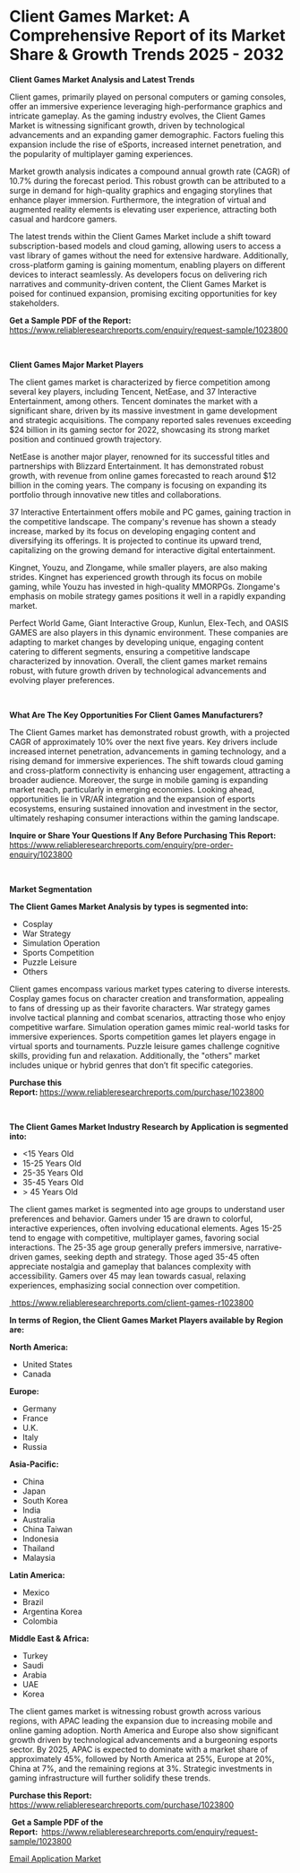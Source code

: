 <p><h1>Client Games Market: A Comprehensive Report of its Market Share & Growth Trends 2025 - 2032</h1></p><p><strong>Client Games Market Analysis and Latest Trends</strong></p>
<p><p>Client games, primarily played on personal computers or gaming consoles, offer an immersive experience leveraging high-performance graphics and intricate gameplay. As the gaming industry evolves, the Client Games Market is witnessing significant growth, driven by technological advancements and an expanding gamer demographic. Factors fueling this expansion include the rise of eSports, increased internet penetration, and the popularity of multiplayer gaming experiences.</p><p>Market growth analysis indicates a compound annual growth rate (CAGR) of 10.7% during the forecast period. This robust growth can be attributed to a surge in demand for high-quality graphics and engaging storylines that enhance player immersion. Furthermore, the integration of virtual and augmented reality elements is elevating user experience, attracting both casual and hardcore gamers.</p><p>The latest trends within the Client Games Market include a shift toward subscription-based models and cloud gaming, allowing users to access a vast library of games without the need for extensive hardware. Additionally, cross-platform gaming is gaining momentum, enabling players on different devices to interact seamlessly. As developers focus on delivering rich narratives and community-driven content, the Client Games Market is poised for continued expansion, promising exciting opportunities for key stakeholders.</p></p>
<p><strong>Get a Sample PDF of the Report:&nbsp;</strong> <a href="https://www.reliableresearchreports.com/enquiry/request-sample/1023800?utm_campaign=3008&utm_medium=2&utm_source=Github&utm_content=ia&utm_term=05032025&utm_id=client-games">https://www.reliableresearchreports.com/enquiry/request-sample/1023800</a></p>
<p>&nbsp;</p>
<p><strong>Client Games Major Market Players</strong></p>
<p><p>The client games market is characterized by fierce competition among several key players, including Tencent, NetEase, and 37 Interactive Entertainment, among others. Tencent dominates the market with a significant share, driven by its massive investment in game development and strategic acquisitions. The company reported sales revenues exceeding $24 billion in its gaming sector for 2022, showcasing its strong market position and continued growth trajectory.</p><p>NetEase is another major player, renowned for its successful titles and partnerships with Blizzard Entertainment. It has demonstrated robust growth, with revenue from online games forecasted to reach around $12 billion in the coming years. The company is focusing on expanding its portfolio through innovative new titles and collaborations.</p><p>37 Interactive Entertainment offers mobile and PC games, gaining traction in the competitive landscape. The company's revenue has shown a steady increase, marked by its focus on developing engaging content and diversifying its offerings. It is projected to continue its upward trend, capitalizing on the growing demand for interactive digital entertainment.</p><p>Kingnet, Youzu, and Zlongame, while smaller players, are also making strides. Kingnet has experienced growth through its focus on mobile gaming, while Youzu has invested in high-quality MMORPGs. Zlongame's emphasis on mobile strategy games positions it well in a rapidly expanding market.</p><p>Perfect World Game, Giant Interactive Group, Kunlun, Elex-Tech, and OASIS GAMES are also players in this dynamic environment. These companies are adapting to market changes by developing unique, engaging content catering to different segments, ensuring a competitive landscape characterized by innovation. Overall, the client games market remains robust, with future growth driven by technological advancements and evolving player preferences.</p></p>
<p>&nbsp;</p>
<p><strong>What Are The Key Opportunities For Client Games Manufacturers?</strong></p>
<p><p>The Client Games market has demonstrated robust growth, with a projected CAGR of approximately 10% over the next five years. Key drivers include increased internet penetration, advancements in gaming technology, and a rising demand for immersive experiences. The shift towards cloud gaming and cross-platform connectivity is enhancing user engagement, attracting a broader audience. Moreover, the surge in mobile gaming is expanding market reach, particularly in emerging economies. Looking ahead, opportunities lie in VR/AR integration and the expansion of esports ecosystems, ensuring sustained innovation and investment in the sector, ultimately reshaping consumer interactions within the gaming landscape.</p></p>
<p><strong>Inquire or Share Your Questions If Any Before Purchasing This Report:</strong> <a href="https://www.reliableresearchreports.com/enquiry/pre-order-enquiry/1023800?utm_campaign=3008&utm_medium=2&utm_source=Github&utm_content=ia&utm_term=05032025&utm_id=client-games">https://www.reliableresearchreports.com/enquiry/pre-order-enquiry/1023800</a></p>
<p>&nbsp;</p>
<p><strong>Market Segmentation</strong></p>
<p><strong>The Client Games Market Analysis by types is segmented into:</strong></p>
<p><ul><li>Cosplay</li><li>War Strategy</li><li>Simulation Operation</li><li>Sports Competition</li><li>Puzzle Leisure</li><li>Others</li></ul></p>
<p><p>Client games encompass various market types catering to diverse interests. Cosplay games focus on character creation and transformation, appealing to fans of dressing up as their favorite characters. War strategy games involve tactical planning and combat scenarios, attracting those who enjoy competitive warfare. Simulation operation games mimic real-world tasks for immersive experiences. Sports competition games let players engage in virtual sports and tournaments. Puzzle leisure games challenge cognitive skills, providing fun and relaxation. Additionally, the "others" market includes unique or hybrid genres that don’t fit specific categories.</p></p>
<p><strong>Purchase this Report:&nbsp;</strong><a href="https://www.reliableresearchreports.com/purchase/1023800?utm_campaign=3008&utm_medium=2&utm_source=Github&utm_content=ia&utm_term=05032025&utm_id=client-games">https://www.reliableresearchreports.com/purchase/1023800</a></p>
<p>&nbsp;</p>
<p><strong>The Client Games Market Industry Research by Application is segmented into:</strong></p>
<p><ul><li><15 Years Old</li><li>15-25 Years Old</li><li>25-35 Years Old</li><li>35-45 Years Old</li><li>> 45 Years Old</li></ul></p>
<p><p>The client games market is segmented into age groups to understand user preferences and behavior. Gamers under 15 are drawn to colorful, interactive experiences, often involving educational elements. Ages 15-25 tend to engage with competitive, multiplayer games, favoring social interactions. The 25-35 age group generally prefers immersive, narrative-driven games, seeking depth and strategy. Those aged 35-45 often appreciate nostalgia and gameplay that balances complexity with accessibility. Gamers over 45 may lean towards casual, relaxing experiences, emphasizing social connection over competition.</p></p>
<p><a href="https://www.reliableresearchreports.com/client-games-r1023800?utm_campaign=3008&utm_medium=2&utm_source=Github&utm_content=ia&utm_term=05032025&utm_id=client-games">&nbsp;https://www.reliableresearchreports.com/client-games-r1023800</a></p>
<p><strong>In terms of Region, the Client Games Market Players available by Region are:</strong></p>
<p>
    <p> <strong> North America: </strong>
        <ul>
            <li>United States</li>
            <li>Canada</li>
        </ul>
        </p> 
    <p> <strong> Europe: </strong>
        <ul>
            <li>Germany</li>
            <li>France</li>
            <li>U.K.</li>
            <li>Italy</li>
            <li>Russia</li>
        </ul>
        </p> 
    <p> <strong> Asia-Pacific: </strong>
        <ul>
            <li>China</li>
            <li>Japan</li>
            <li>South Korea</li>
            <li>India</li>
            <li>Australia</li>
            <li>China Taiwan</li>
            <li>Indonesia</li>
            <li>Thailand</li>
            <li>Malaysia</li>
        </ul>
        </p> 
    <p> <strong> Latin America: </strong>
        <ul>
            <li>Mexico</li>
            <li>Brazil</li>
            <li>Argentina Korea</li>
            <li>Colombia</li>
        </ul>
        </p> 
    <p> <strong> Middle East & Africa: </strong>
        <ul>
            <li>Turkey</li>
            <li>Saudi</li>
            <li>Arabia</li>
            <li>UAE</li>
            <li>Korea</li>
        </ul>
    </p>
    </p>
<p><p>The client games market is witnessing robust growth across various regions, with APAC leading the expansion due to increasing mobile and online gaming adoption. North America and Europe also show significant growth driven by technological advancements and a burgeoning esports sector. By 2025, APAC is expected to dominate with a market share of approximately 45%, followed by North America at 25%, Europe at 20%, China at 7%, and the remaining regions at 3%. Strategic investments in gaming infrastructure will further solidify these trends.</p></p>
<p><strong>Purchase this Report: </strong><a href="https://www.reliableresearchreports.com/purchase/1023800?utm_campaign=3008&utm_medium=2&utm_source=Github&utm_content=ia&utm_term=05032025&utm_id=client-games">https://www.reliableresearchreports.com/purchase/1023800</a></p>
<p>&nbsp;<strong>Get a Sample PDF of the Report:&nbsp;&nbsp;</strong><a href="https://www.reliableresearchreports.com/enquiry/request-sample/1023800?utm_campaign=3008&utm_medium=2&utm_source=Github&utm_content=ia&utm_term=05032025&utm_id=client-games">https://www.reliableresearchreports.com/enquiry/request-sample/1023800</a></p>
<p><strong></strong></p>
<p><p><a href="https://github.com/adyawafurber1/Market-Research-Report-List-1/blob/main/email-application-market.md?utm_campaign=3008&utm_medium=2&utm_source=Github&utm_content=ia&utm_term=05032025&utm_id=client-games">Email Application Market</a></p></p>